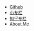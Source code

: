 * [Github](http://github.com/xoit/icsteve/)
* [小专栏](https://xiaozhuanlan.com/icsteve)
* [知乎专栏](https://zhuanlan.zhihu.com/iccad)
* [About Me](./ABOUTME.md)